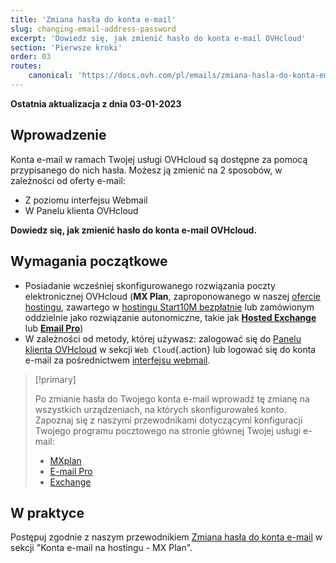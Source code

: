 ```yaml
---
title: 'Zmiana hasła do konta e-mail'
slug: changing-email-address-password
excerpt: 'Dowiedz się, jak zmienić hasło do konta e-mail OVHcloud'
section: 'Pierwsze kroki'
order: 03
routes:
    canonical: 'https://docs.ovh.com/pl/emails/zmiana-hasla-do-konta-email/'
---
```


**Ostatnia aktualizacja z dnia 03-01-2023**

## Wprowadzenie

Konta e-mail w ramach Twojej usługi OVHcloud są dostępne za pomocą przypisanego do nich hasła. Możesz ją zmienić na 2 sposobów, w zależności od oferty e-mail:

- Z poziomu interfejsu Webmail
- W Panelu klienta OVHcloud

**Dowiedz się, jak zmienić hasło do konta e-mail OVHcloud.**

## Wymagania początkowe

- Posiadanie wcześniej skonfigurowanego rozwiązania poczty elektronicznej OVHcloud (**MX Plan**, zaproponowanego w naszej [ofercie hostingu](https://www.ovhcloud.com/pl/web-hosting/), zawartego w [hostingu Start10M bezpłatnie](https://www.ovhcloud.com/pl/domains/free-web-hosting/) lub zamówionym oddzielnie jako rozwiązanie autonomiczne, takie jak [**Hosted Exchange**](https://www.ovhcloud.com/pl/emails/hosted-exchange/) lub [**Email Pro**](https://www.ovhcloud.com/pl/emails/email-pro/))
- W zależności od metody, której używasz: zalogować się do [Panelu klienta OVHcloud](https://www.ovh.com/auth/?action=gotomanager&from=https://www.ovh.pl/&ovhSubsidiary=pl) w sekcji `Web Cloud`{.action} lub logować się do konta e-mail za pośrednictwem [interfejsu webmail](https://www.ovhcloud.com/pl/mail/).

> [!primary]
>
> Po zmianie hasła do Twojego konta e-mail wprowadź tę zmianę na wszystkich urządzeniach, na których skonfigurowałeś konto. Zapoznaj się z naszymi przewodnikami dotyczącymi konfiguracji Twojego programu pocztowego na stronie głównej Twojej usługi e-mail:
>
> - [MXplan](https://docs.ovh.com/pl/emails/)
> - [E-mail Pro](https://docs.ovh.com/pl/emails-pro/)
> - [Exchange](https://docs.ovh.com/pl/microsoft-collaborative-solutions/)
>

## W praktyce

Postępuj zgodnie z naszym przewodnikiem [Zmiana hasła do konta e-mail](https://docs.ovh.com/pl/emails/zmiana-hasla-do-konta-email/) w sekcji "Konta e-mail na hostingu - MX Plan".